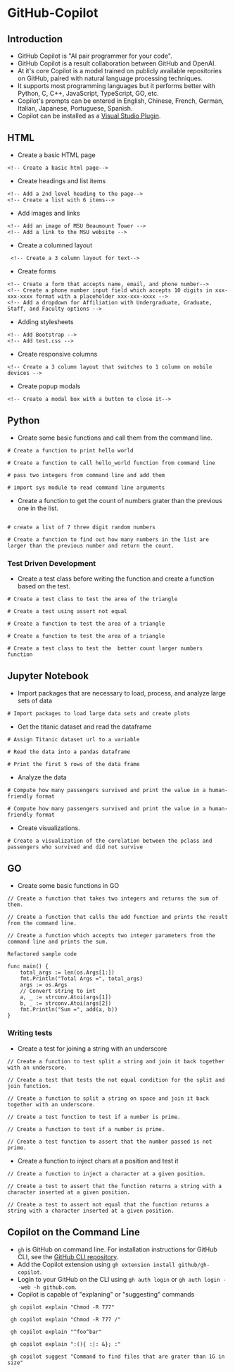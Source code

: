 # GitHub-Copilot


## Introduction

- GitHub Copilot is "AI pair programmer for your code".
- GitHub Copilot is a result collaboration between GitHub and OpenAI.
- At it's core Copilot is a model trained on publicly available repositories on GitHub, paired with natural language processing techniques.
- It supports most programming languages but it performs better with Python, C, C++, JavaScript, TypeScript, GO, etc.
- Copilot's prompts can be entered in English, Chinese, French, German, Italian, Japanese, Portuguese, Spanish.
- Copilot can be installed as a [Visual Studio Plugin](https://learn.microsoft.com/en-us/visualstudio/ide/visual-studio-github-copilot-extension?view=vs-2022).

## HTML
- Create a basic HTML page
```
<!-- Create a basic html page-->
```
- Create headings and list items
```
<!-- Add a 2nd level heading to the page-->
<!-- Create a list with 6 items-->
```
- Add images and links
```
<!-- Add an image of MSU Beaumount Tower -->
<!-- Add a link to the MSU website -->
```
- Create a columned layout
```
 <!-- Create a 3 column layout for text-->
```
- Create forms
```
<!-- Create a form that accepts name, email, and phone number-->
<!-- Create a phone number input field which accepts 10 digits in xxx-xxx-xxxx format with a placeholder xxx-xxx-xxxx -->
<!-- Add a dropdown for Affiliation with Undergraduate, Graduate, Staff, and Faculty options -->
```
- Adding stylesheets
```
<!-- Add Bootstrap -->
<!-- Add test.css -->
```
- Create responsive columns
```
<!-- Create a 3 column layout that switches to 1 column on mobile devices -->
```
- Create popup modals
```
<!-- Create a modal box with a button to close it-->
```

## Python

- Create some basic functions and call them from the command line.
```
# Create a function to print hello world

# Create a function to call hello_world function from command line

# pass two integers from command line and add them

# import sys module to read command line arguments
```
- Create a function to get the count of numbers grater than the previous one in the list.
```

# create a list of 7 three digit random numbers

# Create a function to find out how many numbers in the list are larger than the previous number and return the count.

```
### Test Driven Development
- Create a test class before writing the function and create a function based on the test.
```
# Create a test class to test the area of the triangle

# Create a test using assert not equal

# Create a function to test the area of a triangle

# Create a function to test the area of a triangle

# Create a test class to test the  better count larger numbers function

```

## Jupyter Notebook

- Import packages that are necessary to load, process, and analyze large sets of data
```
# Import packages to load large data sets and create plots

```
- Get the titanic dataset and read the dataframe
```
# Assign Titanic dataset url to a variable

# Read the data into a pandas dataframe

# Print the first 5 rows of the data frame
```
- Analyze the data
```
# Compute how many passengers survived and print the value in a human-friendly format

# Compute how many passengers survived and print the value in a human-friendly format
```
- Create visualizations.
```
# Create a visualization of the corelation between the pclass and passengers who survived and did not survive
```

## GO

- Create some basic functions in GO
```
// Create a function that takes two integers and returns the sum of them.

// Create a function that calls the add function and prints the result from the command line.

// Create a function which accepts two integer parameters from the command line and prints the sum.

Refactored sample code

func main() {
	total_args := len(os.Args[1:])
	fmt.Println("Total Args =", total_args)
	args := os.Args
	// Convert string to int
	a, _ := strconv.Atoi(args[1])
	b, _ := strconv.Atoi(args[2])
	fmt.Println("Sum =", add(a, b))
}
```
### Writing tests
- Create a test for joining a string with an underscore
```
// Create a function to test split a string and join it back together with an underscore.

// Create a test that tests the not equal condition for the split and join function.

// Create a function to split a string on space and join it back together with an underscore.

// Create a test function to test if a number is prime.

// Create a function to test if a number is prime.

// Create a test function to assert that the number passed is not prime.

```
- Create a function to inject chars at a position and test it
```
// Create a function to inject a character at a given position.

// Create a test to assert that the function returns a string with a character inserted at a given position.

// Create a test to assert not equal that the function returns a string with a character inserted at a given position.

```
## Copilot on the Command Line
- `gh` is GitHub on command line. For installation instructions for GitHub CLI, see the [GitHub CLI repository](https://github.com/cli/cli#installation).
- Add the Copilot extension using `gh extension install github/gh-copilot`.
- Login to your GitHub on the CLI using `gh auth login` or `gh auth login --web -h github.com`.
- Copilot is capable of "explaning" or "suggesting" commands
```
 gh copilot explain "Chmod -R 777"

 gh copilot explain "Chmod -R 777 /"

 gh copilot explain "^foo^bar"

 gh copilot explain ":(){ :|: &}; :"

 gh copilot suggest "Command to find files that are grater than 1G in size"

``` 

